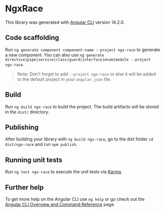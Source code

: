 # NgxRace

This library was generated with [Angular CLI](https://github.com/angular/angular-cli) version 14.2.0.

## Code scaffolding

Run `ng generate component component-name --project ngx-race` to generate a new component. You can also use `ng generate directive|pipe|service|class|guard|interface|enum|module --project ngx-race`.
> Note: Don't forget to add `--project ngx-race` or else it will be added to the default project in your `angular.json` file. 

## Build

Run `ng build ngx-race` to build the project. The build artifacts will be stored in the `dist/` directory.

## Publishing

After building your library with `ng build ngx-race`, go to the dist folder `cd dist/ngx-race` and run `npm publish`.

## Running unit tests

Run `ng test ngx-race` to execute the unit tests via [Karma](https://karma-runner.github.io).

## Further help

To get more help on the Angular CLI use `ng help` or go check out the [Angular CLI Overview and Command Reference](https://angular.io/cli) page.
